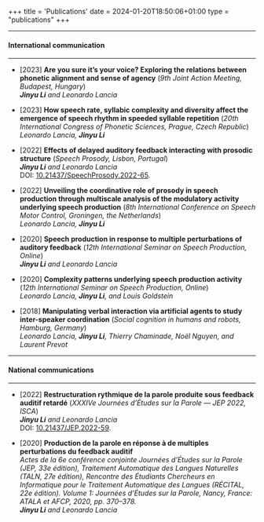 +++
title = 'Publications'
date = 2024-01-20T18:50:06+01:00
type = "publications"
+++

---
#### International communication  
---
- [2023] **Are you sure it’s your voice? Exploring the relations between phonetic alignment and sense of agency** (*9th Joint Action Meeting, Budapest, Hungary*)  
***Jinyu Li** and Leonardo Lancia*  

- [2023] **How speech rate, syllabic complexity and diversity affect the emergence of speech rhythm in speeded syllable repetition** (*20th International Congress of Phonetic Sciences, Prague, Czech Republic*)  
*Leonardo Lancia, **Jinyu Li***  

- [2022] **Effects of delayed auditory feedback interacting with prosodic structure** (*Speech Prosody, Lisbon, Portugal*)  
***Jinyu Li** and Leonardo Lancia*  
DOI: [10.21437/SpeechProsody.2022-65](10.21437/SpeechProsody.2022-65).

- [2022] **Unveiling the coordinative role of prosody in speech production through multiscale analysis of the modulatory activity underlying speech production** (*8th International Conference on Speech Motor Control, Groningen, the Netherlands*)  
*Leonardo Lancia, **Jinyu Li***

- [2020] **Speech production in response to multiple perturbations of auditory feedback** (*12th International Seminar on Speech Production, Online*)  
***Jinyu Li** and Leonardo Lancia*

- [2020] **Complexity patterns underlying speech production activity** (*12th International Seminar on Speech Production, Online*)  
*Leonardo Lancia, **Jinyu Li**, and Louis Goldstein*

- [2018] **Manipulating verbal interaction via artificial agents to study inter-speaker coordination** (*Social cognition in humans and robots, Hamburg, Germany*)  
*Leonardo Lancia, **Jinyu Li**, Thierry Chaminade, Noël Nguyen, and Laurent Prevot*   
---
#### National communications
---
- [2022] **Restructuration rythmique de la parole produite sous feedback auditif retardé** (*XXXIVe Journées d’Études sur la Parole — JEP 2022, ISCA*)  
***Jinyu Li** and Leonardo Lancia*  
DOI: [10.21437/JEP.2022-59](10.21437/JEP.2022-59).

- [2020] **Production de la parole en réponse à de multiples perturbations du feedback auditif**  
*Actes de la 6e conférence conjointe Journées d’Études sur la Parole (JEP, 33e édition), Traitement Automatique des Langues Naturelles (TALN, 27e édition), Rencontre des Étudiants Chercheurs en Informatique pour le Traitement Automatique des Langues (RÉCITAL, 22e édition). Volume 1: Journées d’Études sur la Parole, Nancy, France: ATALA et AFCP, 2020, pp. 370–378.*  
***Jinyu Li** and Leonardo Lancia*